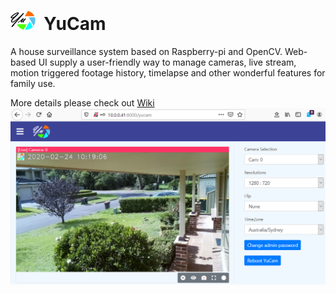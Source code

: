 # <img alt="YuCam" title="YuCam" src="https://github.com/yu-iotlab/YuCam/blob/master/images/YuCamBlack.png" width="40"/>&nbsp;&nbsp;YuCam
A house surveillance system based on Raspberry-pi and OpenCV. Web-based UI supply a user-friendly way to manage cameras, live stream, motion triggered footage history, timelapse and other wonderful features for family use.

More details please check out [Wiki](https://github.com/yu-iotlab/YuCam/wiki)
<img alt="YuCam" title="YuCam" src="https://github.com/yu-iotlab/YuCam/blob/master/images/YuCamStarter.png"/>

